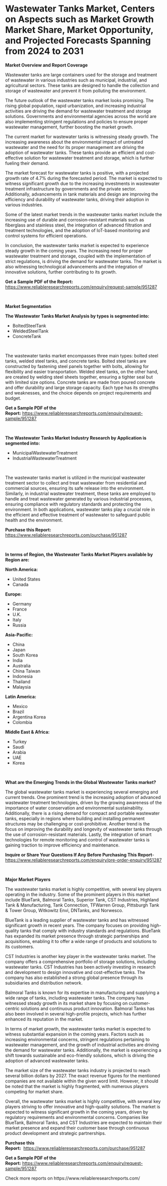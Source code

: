<p><h1>Wastewater Tanks Market, Centers on Aspects such as Market Growth Market Share, Market Opportunity, and Projected Forecasts Spanning from 2024 to 2031</h1></p><p><strong>Market Overview and Report Coverage</strong></p>
<p><p>Wastewater tanks are large containers used for the storage and treatment of wastewater in various industries such as municipal, industrial, and agricultural sectors. These tanks are designed to handle the collection and storage of wastewater and prevent it from polluting the environment.</p><p>The future outlook of the wastewater tanks market looks promising. The rising global population, rapid urbanization, and increasing industrial activities are driving the demand for wastewater treatment and storage solutions. Governments and environmental agencies across the world are also implementing stringent regulations and policies to ensure proper wastewater management, further boosting the market growth.</p><p>The current market for wastewater tanks is witnessing steady growth. The increasing awareness about the environmental impact of untreated wastewater and the need for its proper management are driving the adoption of wastewater tanks. These tanks provide an efficient and cost-effective solution for wastewater treatment and storage, which is further fueling their demand.</p><p>The market forecast for wastewater tanks is positive, with a projected growth rate of 4.7% during the forecasted period. The market is expected to witness significant growth due to the increasing investments in wastewater treatment infrastructure by governments and the private sector. Additionally, advancements in tank materials and design are improving the efficiency and durability of wastewater tanks, driving their adoption in various industries.</p><p>Some of the latest market trends in the wastewater tanks market include the increasing use of durable and corrosion-resistant materials such as fiberglass and stainless steel, the integration of advanced filtration and treatment technologies, and the adoption of IoT-based monitoring and control systems for efficient operations.</p><p>In conclusion, the wastewater tanks market is expected to experience steady growth in the coming years. The increasing need for proper wastewater treatment and storage, coupled with the implementation of strict regulations, is driving the demand for wastewater tanks. The market is also witnessing technological advancements and the integration of innovative solutions, further contributing to its growth.</p></p>
<p><strong>Get a Sample PDF of the Report:</strong> <a href="https://www.reliableresearchreports.com/enquiry/request-sample/951287">https://www.reliableresearchreports.com/enquiry/request-sample/951287</a></p>
<p>&nbsp;</p>
<p><strong>Market Segmentation</strong></p>
<p><strong>The Wastewater Tanks Market Analysis by types is segmented into:</strong></p>
<p><ul><li>BoltedSteelTank</li><li>WeldedSteelTank</li><li>ConcreteTank</li></ul></p>
<p>&nbsp;</p>
<p><p>The wastewater tanks market encompasses three main types: bolted steel tanks, welded steel tanks, and concrete tanks. Bolted steel tanks are constructed by fastening steel panels together with bolts, allowing for flexibility and easier transportation. Welded steel tanks, on the other hand, are created by welding steel sheets together, ensuring a tighter seal but with limited size options. Concrete tanks are made from poured concrete and offer durability and large storage capacity. Each type has its strengths and weaknesses, and the choice depends on project requirements and budget.</p></p>
<p><strong>Get a Sample PDF of the Report:</strong>&nbsp;<a href="https://www.reliableresearchreports.com/enquiry/request-sample/951287">https://www.reliableresearchreports.com/enquiry/request-sample/951287</a></p>
<p>&nbsp;</p>
<p><strong>The Wastewater Tanks Market Industry Research by Application is segmented into:</strong></p>
<p><ul><li>MunicipalWastewaterTreatment</li><li>IndustrialWastewaterTreatment</li></ul></p>
<p>&nbsp;</p>
<p><p>The wastewater tanks market is utilized in the municipal wastewater treatment sector to collect and treat wastewater from residential and commercial sources, ensuring its safe release into the environment. Similarly, in industrial wastewater treatment, these tanks are employed to handle and treat wastewater generated by various industrial processes, ensuring compliance with regulatory standards and protecting the environment. In both applications, wastewater tanks play a crucial role in the efficient and effective treatment of wastewater to safeguard public health and the environment.</p></p>
<p><strong>Purchase this Report:</strong>&nbsp; <a href="https://www.reliableresearchreports.com/purchase/951287">https://www.reliableresearchreports.com/purchase/951287</a></p>
<p>&nbsp;</p>
<p><strong>In terms of Region, the Wastewater Tanks Market Players available by Region are:</strong></p>
<p>
    <p> <strong> North America: </strong>
        <ul>
            <li>United States</li>
            <li>Canada</li>
        </ul>
        </p> 
    <p> <strong> Europe: </strong>
        <ul>
            <li>Germany</li>
            <li>France</li>
            <li>U.K.</li>
            <li>Italy</li>
            <li>Russia</li>
        </ul>
        </p> 
    <p> <strong> Asia-Pacific: </strong>
        <ul>
            <li>China</li>
            <li>Japan</li>
            <li>South Korea</li>
            <li>India</li>
            <li>Australia</li>
            <li>China Taiwan</li>
            <li>Indonesia</li>
            <li>Thailand</li>
            <li>Malaysia</li>
        </ul>
        </p> 
    <p> <strong> Latin America: </strong>
        <ul>
            <li>Mexico</li>
            <li>Brazil</li>
            <li>Argentina Korea</li>
            <li>Colombia</li>
        </ul>
        </p> 
    <p> <strong> Middle East & Africa: </strong>
        <ul>
            <li>Turkey</li>
            <li>Saudi</li>
            <li>Arabia</li>
            <li>UAE</li>
            <li>Korea</li>
        </ul>
    </p>
    </p>
<p>&nbsp;</p>
<p><strong>What are the Emerging Trends in the Global Wastewater Tanks market?</strong></p>
<p><p>The global wastewater tanks market is experiencing several emerging and current trends. One prominent trend is the increasing adoption of advanced wastewater treatment technologies, driven by the growing awareness of the importance of water conservation and environmental sustainability. Additionally, there is a rising demand for compact and portable wastewater tanks, especially in regions where building and installing permanent structures may be challenging or cost-prohibitive. Another trend is the focus on improving the durability and longevity of wastewater tanks through the use of corrosion-resistant materials. Lastly, the integration of smart technologies for remote monitoring and control of wastewater tanks is gaining traction to improve efficiency and maintenance.</p></p>
<p><strong>Inquire or Share Your Questions If Any Before Purchasing This Report</strong>- <a href="https://www.reliableresearchreports.com/enquiry/pre-order-enquiry/951287">https://www.reliableresearchreports.com/enquiry/pre-order-enquiry/951287</a></p>
<p>&nbsp;</p>
<p><strong>Major Market Players</strong></p>
<p><p>The wastewater tanks market is highly competitive, with several key players operating in the industry. Some of the prominent players in this market include BlueTank, Balmoral Tanks, Superior Tank, CST Industries, Highland Tank & Manufacturing, Tank Connection, TFWarren Group, Pittsburgh Tank & Tower Group, Witkowitz Envi, DNTanks, and Norwesco.</p><p>BlueTank is a leading supplier of wastewater tanks and has witnessed significant growth in recent years. The company focuses on providing high-quality tanks that comply with industry standards and regulations. BlueTank has expanded its market presence through strategic partnerships and acquisitions, enabling it to offer a wide range of products and solutions to its customers.</p><p>CST Industries is another key player in the wastewater tanks market. The company offers a comprehensive portfolio of storage solutions, including wastewater tanks. CST Industries has been actively investing in research and development to design innovative and cost-effective tanks. The company has also established a strong global presence through its subsidiaries and distribution network.</p><p>Balmoral Tanks is known for its expertise in manufacturing and supplying a wide range of tanks, including wastewater tanks. The company has witnessed steady growth in its market share by focusing on customer-centric solutions and continuous product innovation. Balmoral Tanks has also been involved in several high-profile projects, which has further enhanced its reputation in the market.</p><p>In terms of market growth, the wastewater tanks market is expected to witness substantial expansion in the coming years. Factors such as increasing environmental concerns, stringent regulations pertaining to wastewater management, and the growth of industrial activities are driving the demand for wastewater tanks. Additionally, the market is experiencing a shift towards sustainable and eco-friendly solutions, which is driving the adoption of advanced wastewater tanks.</p><p>The market size of the wastewater tanks industry is projected to reach several billion dollars by 2027. The exact revenue figures for the mentioned companies are not available within the given word limit. However, it should be noted that the market is highly fragmented, with numerous players competing for market share.</p><p>Overall, the wastewater tanks market is highly competitive, with several key players striving to offer innovative and high-quality solutions. The market is expected to witness significant growth in the coming years, driven by regulatory requirements and environmental concerns. Companies like BlueTank, Balmoral Tanks, and CST Industries are expected to maintain their market presence and expand their customer base through continuous product development and strategic partnerships.</p></p>
<p><strong>Purchase this Report:</strong>&nbsp;&nbsp;<a href="https://www.reliableresearchreports.com/purchase/951287">https://www.reliableresearchreports.com/purchase/951287</a></p>
<p></p>
<p><strong>Get a Sample PDF of the Report:</strong>&nbsp;<a href="https://www.reliableresearchreports.com/enquiry/request-sample/951287">https://www.reliableresearchreports.com/enquiry/request-sample/951287</a></p>
<p>Check more reports on https://www.reliableresearchreports.com/</p>